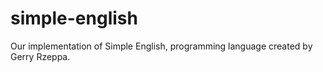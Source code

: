 # simple-english
Our implementation of Simple English, programming language created by Gerry Rzeppa.
